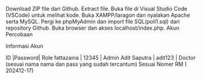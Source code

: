 Download ZIP file dari Github.
Extract file.
Buka file di Visual Studio Code (VSCode) untuk melihat kode.
Buka XAMPP/laragon dan nyalakan Apache serta MySQL.
Pergi ke phpMyAdmin dan import file SQL(poli1.sql) dari repository Github.
Buka browser dan akses localhost/index.php.
Akun Percobaan

Informasi Akun

ID	|Password|	Role
fattazaina	| 12345	| Admin
Adit Saputra	| adit123 | Doctor (sesuai nama nama dan pass yang sudah tercantum)
Sesuai Nomer RM ( 202412-17) 
